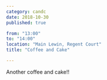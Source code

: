 ```yaml
---
category: candc
date: 2018-10-30  
published: true

from: "13:00"
to: "14:00"
location: "Main Lewin, Regent Court"
title: "Coffee and Cake"

---
```


Another coffee and cake!!
